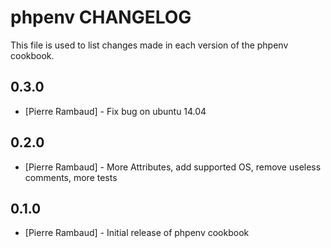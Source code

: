 # phpenv CHANGELOG

This file is used to list changes made in each version of the phpenv cookbook.

## 0.3.0

- [Pierre Rambaud] - Fix bug on ubuntu 14.04

## 0.2.0

- [Pierre Rambaud] - More Attributes, add supported OS, remove useless comments, more tests

## 0.1.0

- [Pierre Rambaud] - Initial release of phpenv cookbook
